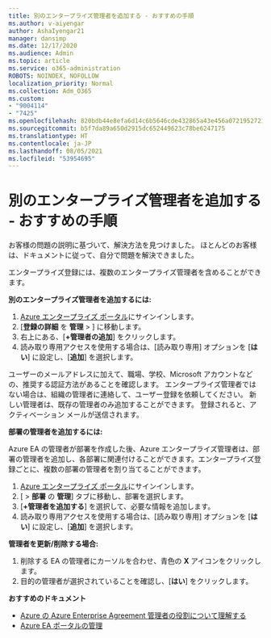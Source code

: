 ```yaml
---
title: 別のエンタープライズ管理者を追加する - おすすめの手順
ms.author: v-aiyengar
author: AshaIyengar21
manager: dansimp
ms.date: 12/17/2020
ms.audience: Admin
ms.topic: article
ms.service: o365-administration
ROBOTS: NOINDEX, NOFOLLOW
localization_priority: Normal
ms.collection: Adm_O365
ms.custom:
- "9004114"
- "7425"
ms.openlocfilehash: 820bdb44e8efa6d14c6b5646cde432865a43e456a07219527218eecd1beb0819
ms.sourcegitcommit: b5f7da89a650d2915dc652449623c78be6247175
ms.translationtype: HT
ms.contentlocale: ja-JP
ms.lasthandoff: 08/05/2021
ms.locfileid: "53954695"
---
```

# <a name="add-another-enterprise-administrator---recommended-steps"></a>別のエンタープライズ管理者を追加する - おすすめの手順

お客様の問題の説明に基づいて、解決方法を見つけました。 ほとんどのお客様は、ドキュメントに従って、自分で問題を解決できました。

エンタープライズ登録には、複数のエンタープライズ管理者を含めることができます。

**別のエンタープライズ管理者を追加するには:**

1. [Azure エンタープライズ ポータル](https://ea.azure.com/)にサインインします。
1. [**登録の詳細** を **管理** > ] に移動します。
1. 右上にある、[**+管理者の追加**] をクリックします。
1. 読み取り専用アクセスを使用する場合は、[読み取り専用] オプションを [**はい**] に設定し、[**追加**] を選択します。

ユーザーのメールアドレスに加えて、職場、学校、Microsoft アカウントなどの、推奨する認証方法があることを確認します。 エンタープライズ管理者ではない場合は、組織の管理者に連絡して、ユーザー登録を依頼してください。 新しい管理者は、既存の管理者のみ追加することができます。 登録されると、アクティベーション メールが送信されます。

**部署の管理者を追加するには:**

Azure EA の管理者が部署を作成した後、Azure エンタープライズ管理者は、部署の管理者を追加し、各部署に関連付けることができます。エンタープライズ登録ごとに、複数の部署の管理者を割り当てることができます。

1. [Azure エンタープライズ ポータル](https://ea.azure.com/)にサインインします。
1. [ > **部署** の **管理**] タブに移動し、部署を選択します。
1. [**+管理者を追加する**] を選択して、必要な情報を追加します。
1. 読み取り専用アクセスを使用する場合は、[読み取り専用] オプションを [**はい**] に設定し、[**追加**] を選択します。

**管理者を更新/削除する場合:**

1. 削除する EA の管理者にカーソルを合わせ、青色の **X** アイコンをクリックします。
1. 目的の管理者が選択されていることを確認し、[**はい**] をクリックします。

**おすすめのドキュメント**

- [Azure の Azure Enterprise Agreement 管理者の役割について理解する](https://docs.microsoft.com/azure/billing/billing-understand-ea-roles)
- [Azure EA ポータルの管理](https://docs.microsoft.com/azure/billing/billing-ea-portal-administration)
